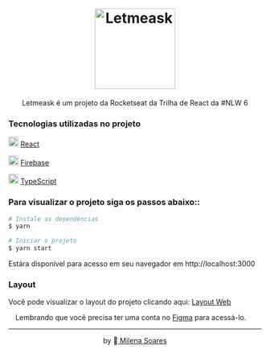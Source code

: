 <h1 align="center">
  <img src="https://i.ibb.co/xMdkY97/image-removebg-preview.png" width="160px" alt="Letmeask">
</h1>

<p align="center">Letmeask é um projeto da Rocketseat da Trilha de React da #NLW 6</p>


### Tecnologias utilizadas no projeto

<img src="https://media2.giphy.com/media/eNAsjO55tPbgaor7ma/source.gif" width="20px" > [React](https://reactjs.org) <br>

<img src="https://cdn.worldvectorlogo.com/logos/firebase-1.svg" width="20px" > [Firebase](https://firebase.google.com/) <br>

<img src="https://upload.wikimedia.org/wikipedia/commons/4/4c/Typescript_logo_2020.svg" width="20px" > [TypeScript](https://www.typescriptlang.org/)

### Para visualizar o projeto siga os passos abaixo::

```bash
# Instale as dependências
$ yarn

# Iniciar o projeto
$ yarn start
```
<p> Estára disponível para acesso em seu navegador em http://localhost:3000</p>

### Layout

Você pode visualizar o layout do projeto clicando aqui: [Layout Web](https://www.figma.com/file/u0BQK8rCf2KgzcukdRRCWh/Letmeask/duplicate) 

<img src="https://cdn.worldvectorlogo.com/logos/figma-1.svg" width="10px" /> Lembrando que você precisa ter uma conta no [Figma](http://figma.com/) para acessá-lo.

---

<p align="center"> by 💖<a href="https://github.com/milesoares"> Milena Soares</a></p>

